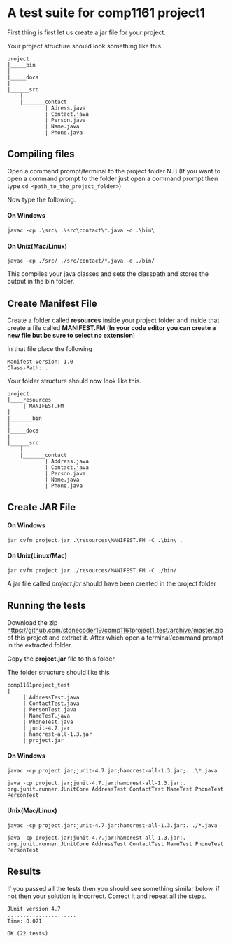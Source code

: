 # A test suite for comp1161 project1


First thing is first let us create a jar file for your project.

Your project structure should look something like this.

```
project
|_____bin
│
|_____docs
|
|______src
    │
    |_______contact
            | Adress.java
            | Contact.java
            | Person.java
            | Name.java
            | Phone.java
```

## Compiling files
Open a command prompt/terminal to the project folder.N.B (If you want to open a command prompt to the folder just open a command prompt then type ```cd <path_to_the_project_folder>```)

Now type the following. 
#### On Windows
``` 
javac -cp .\src\ .\src\contact\*.java -d .\bin\ 
```

#### On Unix(Mac/Linux)
``` 
javac -cp ./src/ ./src/contact/*.java -d ./bin/ 
```
This compiles your java classes and sets the classpath and stores the output in the bin folder.

## Create Manifest File
Create a folder called **resources** inside your project folder and inside that create a file called **MANIFEST.FM**  (**In your code editor you can create a new file but be sure to select no extension**)

In that file place the following
```
Manifest-Version: 1.0
Class-Path: .

```
Your folder structure should now look like this.

```
project
|____resources
     | MANIFEST.FM
|
|_______bin
│
|_____docs
|
|______src
    │
    |_______contact
            | Address.java
            | Contact.java
            | Person.java
            | Name.java
            | Phone.java
```

## Create JAR File

#### On Windows

``` jar cvfm project.jar .\resources\MANIFEST.FM -C .\bin\ . ```

#### On Unix(Linux/Mac)
``` jar cvfm project.jar ./resources/MANIFEST.FM -C ./bin/ . ```

A jar file called *project.jar* should have been created in the project folder


## Running the tests

Download the zip https://github.com/stonecoder19/comp1161project1_test/archive/master.zip of this project and extract it. After which open a terminal/command prompt in the extracted folder.

Copy the **project.jar** file to this folder.

The folder structure should like this
```
comp1161project_test
|____
     | AddressTest.java
     | ContactTest.java
     | PersonTest.java
     | NameTesT.java
     | PhoneTest.java
     | junit-4.7.jar
     | hamcrest-all-1.3.jar
     | project.jar
```

#### On Windows

```
javac -cp project.jar;junit-4.7.jar;hamcrest-all-1.3.jar;. .\*.java 
```
```
java -cp project.jar;junit-4.7.jar;hamcrest-all-1.3.jar;. org.junit.runner.JUnitCore AddressTest ContactTest NameTest PhoneTest PersonTest
```

#### Unix(Mac/Linux)
```
javac -cp project.jar:junit-4.7.jar:hamcrest-all-1.3.jar:. ./*.java 
```
```
java -cp project.jar:junit-4.7.jar:hamcrest-all-1.3.jar:. org.junit.runner.JUnitCore AddressTest ContactTest NameTest PhoneTest PersonTest
```

## Results

If you passed all the tests then you should see something similar below, if not then your solution is incorrect. Correct it and repeat all the steps.
``` 
JUnit version 4.7
......................
Time: 0.071

OK (22 tests)
```


